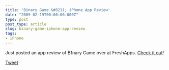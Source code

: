 ```yaml
---
title: 'Binary Game &#8211; iPhone App Review'
date: "2009-02-19T00:00:00.000Z"
type: post 
post_type: article
slug: binary-game-iphone-app-review
tags: 
- iPhone
---
```

Just posted an app review of B1nary Game over at FreshApps. [Check it out][1]!

<div style="">
  <a href="http://twitter.com/share" class="twitter-share-button" data-count="horizontal" data-text="Binary Game - iPhone App Review" data-url="http://brandontreb.com/binary-game-iphone-app-review"  data-via="brandontreb" data-related="brandontreb:">Tweet</a>
</div>

 [1]: http://freshapps.com/iphone-app-review-binary-game